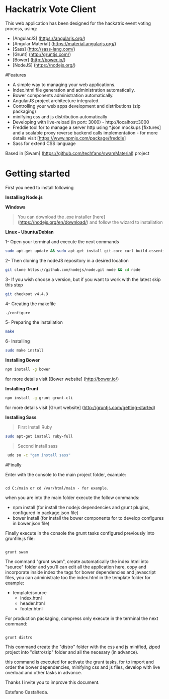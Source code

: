 # Hackatrix Vote Client

This web application has been designed for the hackatrix event voting process, using:

- [AngularJS] (https://angularjs.org/)
- [Angular Material] (https://material.angularjs.org/)
- [Sass] (http://sass-lang.com/)
- [Grunt] (http://gruntjs.com/)
- [Bower] (http://bower.io/)
- [NodeJS] (https://nodejs.org/)

#Features

- A simple way to managing your web applications.
- Index.html file generation and administration automatically.
- Bower components administration automatically.
- AngularJS project architecture integrated. 
- Controlling your web apps development and distributions (zip packaging)
- minifying css and js distribution automatically
- Developing with live-reload (in port: 3000) - http://localhost:3000
- Freddie tool for to manage a server http using *.json mockups [fixtures] and a scalable proxy reverse backend calls implementation - for more details visit [https://www.npmjs.com/package/freddie]
- Sass for extend CSS language

Based in [Swam] (https://github.com/techfano/swamMaterial) project

# Getting started

First you need to install following

**Installing Node.js**

**Windows**
> You can download the .exe installer [here] (https://nodejs.org/en/download/) and follow the wizard to installation

**Linux - Ubuntu/Debian**

1- Open your terminal and execute the next commands
```bash
sudo apt-get update && sudo apt-get install git-core curl build-essential openssl libssl-dev
```
2- Then cloning the nodeJS repository in a desired location
```bash
git clone https://github.com/nodejs/node.git node && cd node
```
3- If you wish choose a version, but if you want to work with the latest skip this step
```bash
git checkout v4.4.3
```
4- Creating the makefile
```bash
./configure
```
5- Preparing the installation
```bash
make
```
6- Installing
```bash
sudo make install
```

**Installing Bower**
```bash
npm install -g bower
```
for more details visit [Bower website] (http://bower.io/)

**Installing Grunt**
```bash
npm install -g grunt grunt-cli
```
for more details visit [Grunt website] (http://gruntjs.com/getting-started)

**Installing Sass**

> First Install Ruby

```bash
sudo apt-get install ruby-full
```

> Second install sass 

```bash
 udo su -c "gem install sass"
```

#Finally

Enter with the console to the main project folder, example:

<code>
cd C:/main or cd /var/html/main - for example.
</code>


when you are into the main folder execute the follow commands:

- npm install (for install the nodejs dependencies and grunt plugins, configured in package.json file)
- bower install (for install the bower components for to develop configures in bower.json file)

Finally execute in the console the grunt tasks configured previously into grunfile.js file:

<code>
grunt swam
</code>

The command "grunt swam", create automatically the index.html into "source" folder and you´ll can edit all the application here, copy and incorporate inside index the tags for bower dependencies and javascript files, you can administrate too the index.html in the template folder for example:

- template/source
  - index.html
  - header.html
  - footer.html

For production packaging, compress only execute in the terminal the next command:

<code>
grunt distro
</code>

This command create the "distro" folder with the css and js minified, ziped project into "distro/zip" folder and all the necesary (in advance).

this command is executed for activate the grunt tasks, for to import and order the bower dependencies, minifying css and js files, develop with live overload and other tasks in advance.

Thanks I invite you to improve this document.

Estefano Castañeda.
